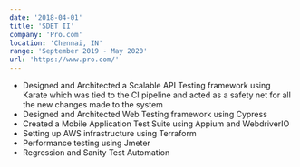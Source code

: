 ```yaml
---
date: '2018-04-01'
title: 'SDET II'
company: 'Pro.com'
location: 'Chennai, IN'
range: 'September 2019 - May 2020'
url: 'https://www.pro.com/'
---
```


- Designed and Architected a Scalable API Testing framework using Karate which was
  tied to the CI pipeline and acted as a safety net for all the new changes made to the system
- Designed and Architected Web Testing framework using Cypress
- Created a Mobile Application Test Suite using Appium and WebdriverIO
- Setting up AWS infrastructure using Terraform
- Performance testing using Jmeter
- Regression and Sanity Test Automation
